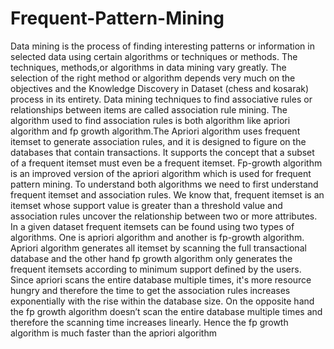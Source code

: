 # Frequent-Pattern-Mining
Data mining is the process of finding interesting patterns or information in selected data using certain algorithms or techniques or methods. The techniques, methods,or algorithms in data mining vary greatly. The selection of the right method or algorithm depends very much on the objectives and the Knowledge Discovery in Dataset (chess and kosarak) process in its entirety. Data mining techniques to find associative rules or relationships between items are called association rule mining. The algorithm used to find association rules is both algorithm like apriori algorithm and fp growth algorithm.The Apriori algorithm uses frequent itemset to generate association rules, and it is designed to figure on the databases that contain transactions. It supports the concept that a subset of a frequent itemset must even be a frequent itemset. Fp-growth algorithm is an improved version of the apriori algorithm which is used for frequent pattern mining. To understand both algorithms we need to first understand frequent itemset and association rules. We know that, frequent itemset is an itemset whose support value is greater than a threshold value and association rules uncover the relationship between two or more attributes. In a given dataset frequent itemsets can be found using two types of algorithms. One is apriori algorithm and another is fp-growth algorithm. Apriori algorithm generates all itemset by scanning the full transactional database and the other hand fp growth algorithm only generates the frequent itemsets according to minimum support defined by the users. Since apriori scans the entire database multiple times, it's more resource hungry and therefore the time to get the association rules increases exponentially with the rise within the database size. On the opposite hand the fp growth algorithm doesn’t scan the entire database multiple times and therefore the scanning time increases linearly. Hence the fp growth algorithm is much faster than the apriori algorithm
